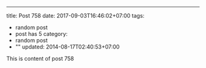 ---
title: Post 758
date: 2017-09-03T16:46:02+07:00
tags:
  - random post
  - post has 5
category:
  - random post
  - ""
updated: 2014-08-17T02:40:53+07:00

This is content of post 758
